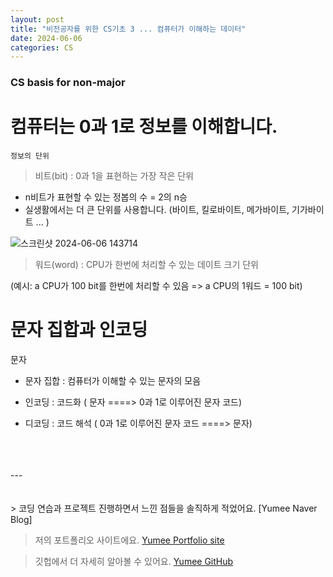 ```yaml
---
layout: post
title: "비전공자를 위한 CS기초 3 ... 컴퓨터가 이해하는 데이터"
date: 2024-06-06
categories: CS
---
```


### CS basis for non-major

# 컴퓨터는 0과 1로 정보를 이해합니다.

`정보의 단위`

> 비트(bit) : 0과 1을 표현하는 가장 작은 단위

- n비트가 표현할 수 있는 정봅의 수 = 2의 n승
- 실생활에서는 더 큰 단위를 사용합니다. (바이트, 킬로바이트, 메가바이트, 기가바이트 ... )

![스크린샷 2024-06-06 143714](https://github.com/yumi-kim-0827/yumi-kim-0827.github.io/assets/116349476/90055fee-6c20-4ffe-8c07-7d61706b80a5)

> 워드(word) : CPU가 한번에 처리할 수 있는 데이트 크기 단위

(예시: a CPU가 100 bit를 한번에 처리할 수 있음 => a CPU의 1워드 = 100 bit)

# 문자 집합과 인코딩

문자

- 문자 집합 : 컴퓨터가 이해할 수 있는 문자의 모음

- 인코딩 : 코드화 ( 문자 ====> 0과 1로 이루어진 문자 코드)

- 디코딩 : 코드 해석 ( 0과 1로 이루어진 문자 코드 ====> 문자)

<br/>
<br/>
<br/>
---
<br/>
<br/>
<br/>
> 코딩 연습과 프로젝트 진행하면서 느낀 점들을 솔직하게 적었어요. [Yumee Naver Blog]

> 저의 포트폴리오 사이트에요. [Yumee Portfolio site]

> 깃헙에서 더 자세히 알아볼 수 있어요. [Yumee GitHub]

[Yumee Naver Blog]: https://blog.naver.com/hello_world_yum
[Yumee Portfolio site]: https://github.com/jekyll/jekyll
[Yumee GitHub]: https://github.com/yumi-kim-0827
